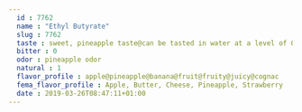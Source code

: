 ```yaml
---
  id : 7762
  name : "Ethyl Butyrate"
  slug : 7762
  taste : sweet, pineapple taste@can be tasted in water at a level of 0.450 ppm and at 0.015 ppm in milk
  bitter : 0
  odor : pineapple odor
  natural : 1
  flavor_profile : apple@pineapple@banana@fruit@fruity@juicy@cognac
  fema_flavor_profile : Apple, Butter, Cheese, Pineapple, Strawberry
  date : 2019-03-26T08:47:11+01:00
---
```



